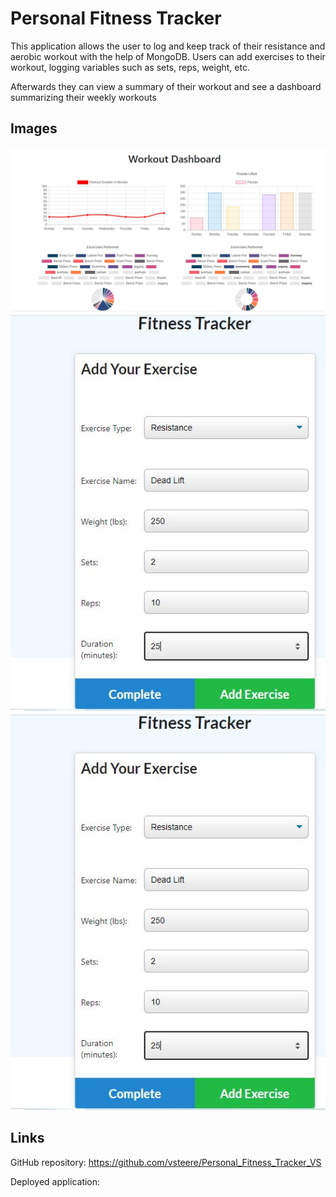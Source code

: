 # Personal Fitness Tracker
This application allows the user to log and keep track of their resistance and aerobic workout with the help of MongoDB. Users can add exercises to their workout, logging variables such as sets, reps, weight, etc. 

Afterwards they can view a summary of their workout and see a dashboard summarizing their weekly workouts

## Images
![Alt text](/Assets/pic1.JPG?raw=true "Dashboard")
![Alt text](/Assets/pic2.JPG?raw=true "User interface")
![Alt text](/Assets/pic2.JPG?raw=true "Last Workout Summary")

## Links
GitHub repository: https://github.com/vsteere/Personal_Fitness_Tracker_VS

Deployed application: 